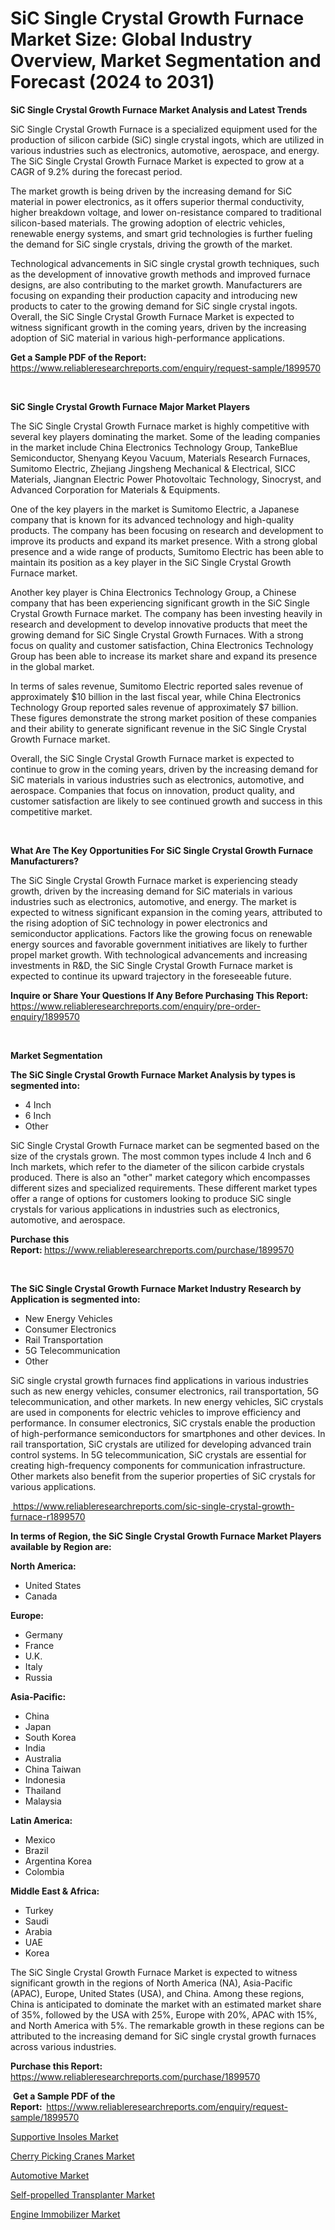 <p><h1>SiC Single Crystal Growth Furnace Market Size: Global Industry Overview, Market Segmentation and Forecast (2024 to 2031)</h1></p><p><strong>SiC Single Crystal Growth Furnace Market Analysis and Latest Trends</strong></p>
<p><p>SiC Single Crystal Growth Furnace is a specialized equipment used for the production of silicon carbide (SiC) single crystal ingots, which are utilized in various industries such as electronics, automotive, aerospace, and energy. The SiC Single Crystal Growth Furnace Market is expected to grow at a CAGR of 9.2% during the forecast period. </p><p>The market growth is being driven by the increasing demand for SiC material in power electronics, as it offers superior thermal conductivity, higher breakdown voltage, and lower on-resistance compared to traditional silicon-based materials. The growing adoption of electric vehicles, renewable energy systems, and smart grid technologies is further fueling the demand for SiC single crystals, driving the growth of the market.</p><p>Technological advancements in SiC single crystal growth techniques, such as the development of innovative growth methods and improved furnace designs, are also contributing to the market growth. Manufacturers are focusing on expanding their production capacity and introducing new products to cater to the growing demand for SiC single crystal ingots. Overall, the SiC Single Crystal Growth Furnace Market is expected to witness significant growth in the coming years, driven by the increasing adoption of SiC material in various high-performance applications.</p></p>
<p><strong>Get a Sample PDF of the Report:&nbsp;</strong> <a href="https://www.reliableresearchreports.com/enquiry/request-sample/1899570">https://www.reliableresearchreports.com/enquiry/request-sample/1899570</a></p>
<p>&nbsp;</p>
<p><strong>SiC Single Crystal Growth Furnace Major Market Players</strong></p>
<p><p>The SiC Single Crystal Growth Furnace market is highly competitive with several key players dominating the market. Some of the leading companies in the market include China Electronics Technology Group, TankeBlue Semiconductor, Shenyang Keyou Vacuum, Materials Research Furnaces, Sumitomo Electric, Zhejiang Jingsheng Mechanical & Electrical, SICC Materials, Jiangnan Electric Power Photovoltaic Technology, Sinocryst, and Advanced Corporation for Materials & Equipments.</p><p>One of the key players in the market is Sumitomo Electric, a Japanese company that is known for its advanced technology and high-quality products. The company has been focusing on research and development to improve its products and expand its market presence. With a strong global presence and a wide range of products, Sumitomo Electric has been able to maintain its position as a key player in the SiC Single Crystal Growth Furnace market.</p><p>Another key player is China Electronics Technology Group, a Chinese company that has been experiencing significant growth in the SiC Single Crystal Growth Furnace market. The company has been investing heavily in research and development to develop innovative products that meet the growing demand for SiC Single Crystal Growth Furnaces. With a strong focus on quality and customer satisfaction, China Electronics Technology Group has been able to increase its market share and expand its presence in the global market.</p><p>In terms of sales revenue, Sumitomo Electric reported sales revenue of approximately $10 billion in the last fiscal year, while China Electronics Technology Group reported sales revenue of approximately $7 billion. These figures demonstrate the strong market position of these companies and their ability to generate significant revenue in the SiC Single Crystal Growth Furnace market.</p><p>Overall, the SiC Single Crystal Growth Furnace market is expected to continue to grow in the coming years, driven by the increasing demand for SiC materials in various industries such as electronics, automotive, and aerospace. Companies that focus on innovation, product quality, and customer satisfaction are likely to see continued growth and success in this competitive market.</p></p>
<p>&nbsp;</p>
<p><strong>What Are The Key Opportunities For SiC Single Crystal Growth Furnace Manufacturers?</strong></p>
<p><p>The SiC Single Crystal Growth Furnace market is experiencing steady growth, driven by the increasing demand for SiC materials in various industries such as electronics, automotive, and energy. The market is expected to witness significant expansion in the coming years, attributed to the rising adoption of SiC technology in power electronics and semiconductor applications. Factors like the growing focus on renewable energy sources and favorable government initiatives are likely to further propel market growth. With technological advancements and increasing investments in R&D, the SiC Single Crystal Growth Furnace market is expected to continue its upward trajectory in the foreseeable future.</p></p>
<p><strong>Inquire or Share Your Questions If Any Before Purchasing This Report:</strong> <a href="https://www.reliableresearchreports.com/enquiry/pre-order-enquiry/1899570">https://www.reliableresearchreports.com/enquiry/pre-order-enquiry/1899570</a></p>
<p>&nbsp;</p>
<p><strong>Market Segmentation</strong></p>
<p><strong>The SiC Single Crystal Growth Furnace Market Analysis by types is segmented into:</strong></p>
<p><ul><li>4 Inch</li><li>6 Inch</li><li>Other</li></ul></p>
<p><p>SiC Single Crystal Growth Furnace market can be segmented based on the size of the crystals grown. The most common types include 4 Inch and 6 Inch markets, which refer to the diameter of the silicon carbide crystals produced. There is also an "other" market category which encompasses different sizes and specialized requirements. These different market types offer a range of options for customers looking to produce SiC single crystals for various applications in industries such as electronics, automotive, and aerospace.</p></p>
<p><strong>Purchase this Report:&nbsp;</strong><a href="https://www.reliableresearchreports.com/purchase/1899570">https://www.reliableresearchreports.com/purchase/1899570</a></p>
<p>&nbsp;</p>
<p><strong>The SiC Single Crystal Growth Furnace Market Industry Research by Application is segmented into:</strong></p>
<p><ul><li>New Energy Vehicles</li><li>Consumer Electronics</li><li>Rail Transportation</li><li>5G Telecommunication</li><li>Other</li></ul></p>
<p><p>SiC single crystal growth furnaces find applications in various industries such as new energy vehicles, consumer electronics, rail transportation, 5G telecommunication, and other markets. In new energy vehicles, SiC crystals are used in components for electric vehicles to improve efficiency and performance. In consumer electronics, SiC crystals enable the production of high-performance semiconductors for smartphones and other devices. In rail transportation, SiC crystals are utilized for developing advanced train control systems. In 5G telecommunication, SiC crystals are essential for creating high-frequency components for communication infrastructure. Other markets also benefit from the superior properties of SiC crystals for various applications.</p></p>
<p><a href="https://www.reliableresearchreports.com/sic-single-crystal-growth-furnace-r1899570">&nbsp;https://www.reliableresearchreports.com/sic-single-crystal-growth-furnace-r1899570</a></p>
<p><strong>In terms of Region, the SiC Single Crystal Growth Furnace Market Players available by Region are:</strong></p>
<p>
    <p> <strong> North America: </strong>
        <ul>
            <li>United States</li>
            <li>Canada</li>
        </ul>
        </p> 
    <p> <strong> Europe: </strong>
        <ul>
            <li>Germany</li>
            <li>France</li>
            <li>U.K.</li>
            <li>Italy</li>
            <li>Russia</li>
        </ul>
        </p> 
    <p> <strong> Asia-Pacific: </strong>
        <ul>
            <li>China</li>
            <li>Japan</li>
            <li>South Korea</li>
            <li>India</li>
            <li>Australia</li>
            <li>China Taiwan</li>
            <li>Indonesia</li>
            <li>Thailand</li>
            <li>Malaysia</li>
        </ul>
        </p> 
    <p> <strong> Latin America: </strong>
        <ul>
            <li>Mexico</li>
            <li>Brazil</li>
            <li>Argentina Korea</li>
            <li>Colombia</li>
        </ul>
        </p> 
    <p> <strong> Middle East & Africa: </strong>
        <ul>
            <li>Turkey</li>
            <li>Saudi</li>
            <li>Arabia</li>
            <li>UAE</li>
            <li>Korea</li>
        </ul>
    </p>
    </p>
<p><p>The SiC Single Crystal Growth Furnace Market is expected to witness significant growth in the regions of North America (NA), Asia-Pacific (APAC), Europe, United States (USA), and China. Among these regions, China is anticipated to dominate the market with an estimated market share of 35%, followed by the USA with 25%, Europe with 20%, APAC with 15%, and North America with 5%. The remarkable growth in these regions can be attributed to the increasing demand for SiC single crystal growth furnaces across various industries.</p></p>
<p><strong>Purchase this Report: </strong><a href="https://www.reliableresearchreports.com/purchase/1899570">https://www.reliableresearchreports.com/purchase/1899570</a></p>
<p>&nbsp;<strong>Get a Sample PDF of the Report:&nbsp;&nbsp;</strong><a href="https://www.reliableresearchreports.com/enquiry/request-sample/1899570">https://www.reliableresearchreports.com/enquiry/request-sample/1899570</a></p>
<p><strong></strong></p>
<p><p><a href="https://issuu.com/reportprime-2/docs/supportive-insoles-market-size-2030.pptx">Supportive Insoles Market</a></p><p><a href="https://github.com/Krish2023na/Market-Research-Report-List-5/blob/main/cherry-picking-cranes-market.md">Cherry Picking Cranes Market</a></p><p><a href="https://www.linkedin.com/pulse/global-automotive-market-focus-application-end-use-industry-1eyle?trackingId=ha8nETnWSGSsHKKmzi9SPg%3D%3D">Automotive Market</a></p><p><a href="https://github.com/RickHolmes3/Market-Research-Report-List-6/blob/main/self-propelled-transplanter-market.md">Self-propelled Transplanter Market</a></p><p><a href="https://www.linkedin.com/pulse/deep-dive-engine-immobilizer-market-itstrends-segmentation-prwae?trackingId=mLhqBKqtTw6heybDjlkE%2BQ%3D%3D">Engine Immobilizer Market</a></p></p>